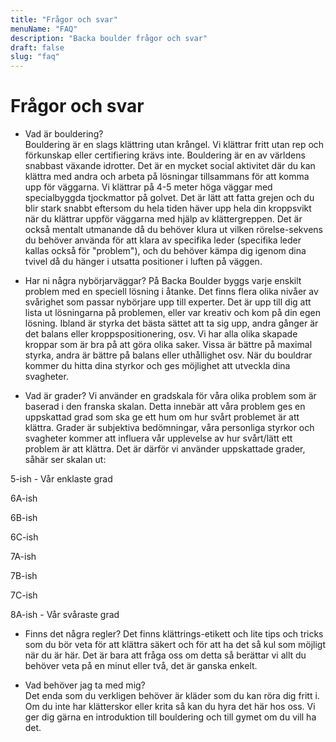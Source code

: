 ```yaml
---
title: "Frågor och svar"
menuName: "FAQ"
description: "Backa boulder frågor och svar"
draft: false
slug: "faq"
---
```


# Frågor och svar

- Vad är bouldering?  
Bouldering är en slags klättring utan krångel. Vi klättrar fritt utan rep och förkunskap eller certifiering krävs inte. Bouldering är en av världens snabbast växande idrotter. Det är en mycket social aktivitet där du kan klättra med andra och arbeta på lösningar tillsammans för att komma upp för väggarna. Vi klättrar på 4-5 meter höga väggar med specialbyggda tjockmattor på golvet. Det är lätt att fatta grejen och du blir stark snabbt eftersom du hela tiden häver upp hela din kroppsvikt när du klättrar uppför väggarna med hjälp av klättergreppen. Det är också mentalt utmanande då du behöver klura ut vilken rörelse-sekvens du behöver använda för att klara av specifika leder (specifika leder kallas också för "problem"), och du behöver kämpa dig igenom dina tvivel då du hänger i utsatta positioner i luften på väggen.  

- Har ni några nybörjarväggar?
På Backa Boulder byggs varje enskilt problem med en speciell lösning i åtanke. Det finns flera olika nivåer av svårighet som passar nybörjare upp till experter. Det är upp till dig att lista ut lösningarna på problemen, eller var kreativ och kom på din egen lösning. Ibland är styrka det bästa sättet att ta sig upp, andra gånger är det balans eller kroppspositionering, osv. Vi har alla olika skapade kroppar som är bra på att göra olika saker. Vissa är bättre på maximal styrka, andra är bättre på balans eller uthållighet osv. När du bouldrar kommer du hitta dina styrkor och ges möjlighet att utveckla dina svagheter.  

- Vad är grader?
Vi använder en gradskala för våra olika problem som är baserad i den franska skalan. Detta innebär att våra problem ges en uppskattad grad som ska ge ett hum om hur svårt problemet är att klättra. Grader är subjektiva bedömningar, våra personliga styrkor och svagheter kommer att influera vår upplevelse av hur svårt/lätt ett problem är att klättra. Det är därför vi använder uppskattade grader, såhär ser skalan ut:

5-ish - Vår enklaste grad

6A-ish

6B-ish

6C-ish

7A-ish

7B-ish

7C-ish

8A-ish - Vår svåraste grad

- Finns det några regler?
Det finns klättrings-etikett och lite tips och tricks som du bör veta för att klättra säkert och för att ha det så kul som möjligt när du är här. Det är bara att fråga oss om detta så berättar vi allt du behöver veta på en minut eller två, det är ganska enkelt. 

- Vad behöver jag ta med mig?  
Det enda som du verkligen behöver är kläder som du kan röra dig fritt i. Om du inte har klätterskor eller krita så kan du hyra det här hos oss. Vi ger dig gärna en introduktion till bouldering och till gymet om du vill ha det. 


